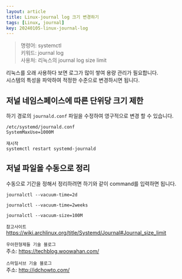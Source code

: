 ```yaml
---
layout: article
title: Linux-journal log 크기 변경하기
tags: [Linux, journal]
key: 20240105-linux-journal-log
---
```



> 명령어: systemctl  
> 키워드: journal log   
> 사용처: 리눅스의 journal log size limit  

리눅스를 오래 사용하다 보면 로그가 많이 쌓여 용량 관리가 필요합니다.  
시스템의 특성을 파악하여 적정한 수준으로 변경하시면 됩니다.


## 저널 네임스페이스에 따른 단위당 크기 제한

하기 경로의 `journald.conf` 파일을 수정하여 영구적으로 변경 할 수 있습니다.

```
/etc/systemd/journald.conf
SystemMaxUse=1000M
```

```
재시작
systemctl restart systemd-journald
```

## 저널 파일을 수동으로 정리

수동으로 기간을 정해서 정리하려면 하기와 같이 command를 입력하면 됩니다.

```
journalctl --vacuum-time=2d
```

```
journalctl --vacuum-time=2weeks
```

```
journalctl --vacuum-size=100M
```

`참고사이트`  
<https://wiki.archlinux.org/title/Systemd/Journal#Journal_size_limit>


`우아한형제들 기술 블로그`  
주소: https://techblog.woowahan.com/

`스마일서브 기술 블로그`  
주소: http://idchowto.com/